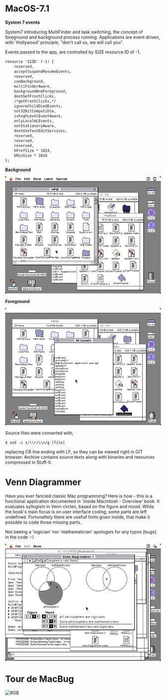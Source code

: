 # MacOS-7.1

**System 7 events**

System7 introducing MultiFinder and task switching, the concept of foreground and background process running. Applications are event driven, with 'Hollywood' principle, "don't call us, we will call you".

Events passed to the app, are controlled by SIZE resource ID of -1.

	resource 'SIZE' (-1) {
		reserved,
		acceptSuspendResumeEvents,
		reserved,
		canBackground,
		multiFinderAware,
		backgroundAndForeground,
		dontGetFrontClicks,
		/*getFrontClicks,*/
		ignoreChildDiedEvents,
		not32BitCompatible,
		ishighLevelEventAware,
		onlyLocalHLEvents,
		notStationeryAware,
		dontUseTextEditServices,
		reserved,
		reserved,
		reserved,
		kPrefSize * 1024,
		kMinSize * 1024
	};

**Background**

![RGB](OS71-Events-bg.png??raw=true "System7 events")

**Foreground**

![RGB](OS71-Events.png??raw=true "System7 events")

Source files were converted with,

	$ sed -i s/\\r/\\n/g [file]

replacing CR line ending with LF, so they can be viewed right in GIT browser. Archive contains source texts along with binaries and resources compressed in Stuff-It.


# Venn Diagrammer

Have you ever fancied classic Mac programming? Here is how - this is a functional application documented in `Inside Macintosh - Overview' book. It evaluates syllogism in Venn circles, based on the figure and mood. While the book's main focus is on user interface coding, some parts are left undefined. Fortunattely there are usefull hints given inside, that make it possible to code those missing parts. 

Not beeing a 'logician' nor 'mathematician' apologies for any typos [bugs] in the code :-) 

![RGB](Syllogism.png??raw=true "Venn diagrams")


# Tour de MacBug

![RGB](MacBug.png??raw=true "User Break")

